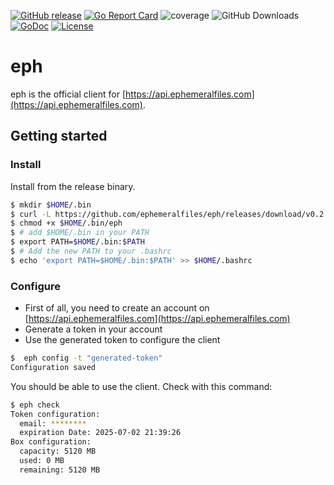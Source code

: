 [![GitHub release](https://img.shields.io/github/release/ephemeralfiles/eph.svg)](https://github.com/ephemeralfiles/eph/releases/latest)
[![Go Report Card](https://goreportcard.com/badge/github.com/ephemeralfiles/eph)](https://goreportcard.com/report/github.com/ephemeralfiles/eph)
![coverage](https://raw.githubusercontent.com/wiki/ephemeralfiles/eph/coverage-badge.svg)
![GitHub Downloads](https://img.shields.io/github/downloads/ephemeralfiles/eph/total)
[![GoDoc](https://godoc.org/github.com/ephemeralfiles/eph?status.svg)](https://godoc.org/github.com/ephemeralfiles/eph)
[![License](https://img.shields.io/github/license/ephemeralfiles/eph.svg)](LICENSE)

# eph

eph is the official client for [https://api.ephemeralfiles.com](https://api.ephemeralfiles.com).

## Getting started

### Install

Install from the release binary.

```bash
$ mkdir $HOME/.bin
$ curl -L https://github.com/ephemeralfiles/eph/releases/download/v0.2.0/eph_0.2.0_linux_amd64 --output $HOME/.bin/eph
$ chmod +x $HOME/.bin/eph
$ # add $HOME/.bin in your PATH
$ export PATH=$HOME/.bin:$PATH
$ # Add the new PATH to your .bashrc
$ echo 'export PATH=$HOME/.bin:$PATH' >> $HOME/.bashrc
```

### Configure

* First of all, you need to create an account on [https://api.ephemeralfiles.com](https://api.ephemeralfiles.com)
* Generate a token in your account
* Use the generated token to configure the client

```bash
$  eph config -t "generated-token"
Configuration saved
```

You should be able to use the client. Check with this command:

```bash
$ eph check
Token configuration:
  email: ********
  expiration Date: 2025-07-02 21:39:26
Box configuration:
  capacity: 5120 MB
  used: 0 MB
  remaining: 5120 MB
```
